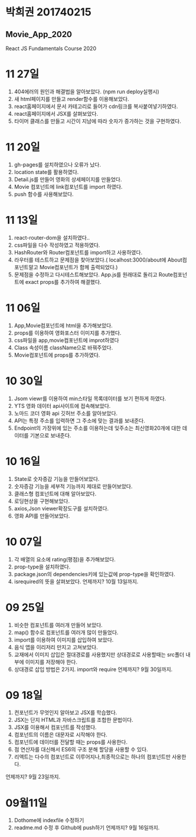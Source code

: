 # 박희권 201740215
## Movie_App_2020

React JS Fundamentals Course 2020




# 11 27일
1. 404에러의 원인과 해결법을 알아보았다. (npm run deploy실행시)
2. 새 html페이지를 만들고 render함수를 이용해보았다.
3. react홈페이지에서 문서 카테고리로 들어가 cdn링크를 복사붙여넣기하였다.
4. react홈페이지에서 JSX를 살펴보았다.
5. 타이머 클래스를 만들고 시간이 지남에 따라 숫자가 증가하는 것을 구현하였다.





# 11 20일
1. gh-pages를 설치하였으나 오류가 났다.
2. location state를 활용하였다.
3. Detail.js를 만들어 영화의 상세페이지를 만들었다.
4. Movie 컴포넌트에 link컴포넌트를 import 하였다.
5. push 함수를 사용해보았다.



# 11 13일
1. react-router-dom을 설치하였다..
2. css파일을 다수 작성하였고 적용하였다.
3. HashRouter와 Router컴포넌트를 import하고 사용하였다.
4. 라우터를 테스트하고 문제점을 찾아보았다.( localhost:3000/about에 About컴포넌트말고 Movie컴포넌트가 함께 출력되었다.)
5. 문제점을 수정하고 다시테스트해보았다. App.js를 원래대로 돌리고 Route컴포넌트에 exact props를 추가하여 해결했다.





# 11 06일
1. App,Movie컴포넌트에 html을 추가해보았다.
2. props를 이용하여 영화포스터 이미지를 추가했다.
3. css파일을 app,movie컴포넌트에 improt하였다
4. Class 속성이름 className으로 바꿔주었다.
5. Movie컴포넌트에 props를 추가하였다.


# 10 30일
1. Jsom viewr를 이용하여 min스타일 목록데이터를 보기 편하게 하였다.
2. YTS 영화 데이터 api사이트에 접속해보았다.
3. 노마드 코더 영화 api 깃허브 주소를 알아보았다.
4. API는 특정 주소를 입력하면 그 주소에 맞는 결과를 보내준다.
5. Endpoint의 가장위에 있는 주소를 이용하는데 잊주소는 최신영화20개에 대한 데이터를 기본으로 보내준다.


# 10 16일
1. State로 숫자증감 기능을 만들어보았다.
2. 숫자증감 기능을 세부적 기능까지 제대로 만들어보았다.
3. 클래스형 컴포넌트에 대해 알아보았다.
4. 로딩현상을 구현해보았다.
5. axios,Json viewer확장도구를 설치하였다.
6. 영화 API를 만들어보았다.

# 10 07일
1. 각 배열의 요소에 rating(평점)을 추가해보았다.
2. prop-type을 설치하였다.
3. package.json의 dependencies키에 있는값에 prop-type을 확인하였다.
4. isrequired의 뜻을 살펴보았다.
 언제까지? 10월 13일까지.

# 09 25일
1. 비슷한 컴포넌트를 여러개 만들어 보았다.
2. map() 함수로 컴포넌트를 여러개 많이 만들었다.
3. import를 이용하여 이미지를 삽입하여 보았다.
4. 음식 앱을 이리저리 만지고 고쳐보았다.
5. 교재에서 이미지 삽입은 절대경로를 사용했지만 상대경로로 사용할때는 src폴더 내부에 이미지를 저장해야 한다.
6. 상대경로 삽입 방법은 2가지. import와 require
 언제까지? 9월 30일까지.

# 09 18일
1. 컨포넌트가 무엇인지 알아보고 JSX를 학습했다.
2. JSX는 단지 HTML과 자바스크립트를 조합한 문법이다.
3. JSX를 이용해서 컴포넌트를 작성했다.
4. 컴포넌트의 이름은 대문자로 시작해야 한다.
5. 컴포넌트에 데이터를 전달할 때는 props를 사용한다.
6. 점 연산자를 대신해서 ES6의 구조 분해 할당을 사용할 수 있다.
7. 리액트는 다수의 컴포넌트로 이루어지나,최종적으로는 하나의 컴포넌트만 사용한다.

언제까지? 9월 23일까지.
# 09월11일
1. Dothome에 indexfile 수정하기
2. readme.md 수정 후 Github에 push하기
언제까지? 9월 16일까지.